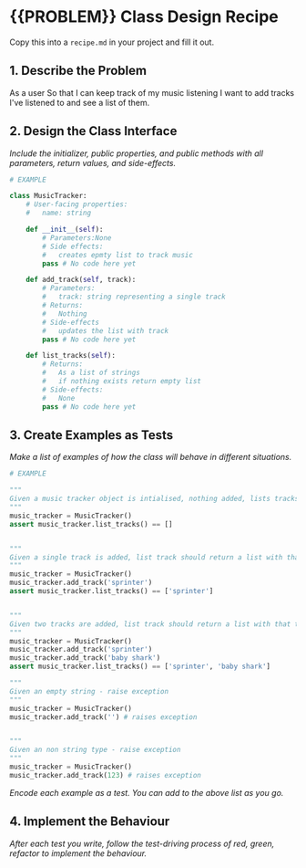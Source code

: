 # {{PROBLEM}} Class Design Recipe

Copy this into a `recipe.md` in your project and fill it out.

## 1. Describe the Problem

As a user
So that I can keep track of my music listening
I want to add tracks I've listened to and see a list of them.


## 2. Design the Class Interface

_Include the initializer, public properties, and public methods with all parameters, return values, and side-effects._

```python
# EXAMPLE

class MusicTracker:
    # User-facing properties:
    #   name: string

    def __init__(self):
        # Parameters:None   
        # Side effects:
        #   creates epmty list to track music
        pass # No code here yet

    def add_track(self, track):
        # Parameters:
        #   track: string representing a single track
        # Returns:
        #   Nothing
        # Side-effects
        #   updates the list with track
        pass # No code here yet

    def list_tracks(self):
        # Returns:
        #   As a list of strings
        #   if nothing exists return empty list
        # Side-effects:
        #   None
        pass # No code here yet
```

## 3. Create Examples as Tests

_Make a list of examples of how the class will behave in different situations._

``` python
# EXAMPLE

"""
Given a music tracker object is intialised, nothing added, lists tracks returns empty list
"""
music_tracker = MusicTracker()
assert music_tracker.list_tracks() == []


"""
Given a single track is added, list track should return a list with that track
"""
music_tracker = MusicTracker()
music_tracker.add_track('sprinter')
assert music_tracker.list_tracks() == ['sprinter']


"""
Given two tracks are added, list track should return a list with that track
"""
music_tracker = MusicTracker()
music_tracker.add_track('sprinter')
music_tracker.add_track('baby shark')
assert music_tracker.list_tracks() == ['sprinter', 'baby shark']

"""
Given an empty string - raise exception
"""
music_tracker = MusicTracker()
music_tracker.add_track('') # raises exception


"""
Given an non string type - raise exception
"""
music_tracker = MusicTracker()
music_tracker.add_track(123) # raises exception


```

_Encode each example as a test. You can add to the above list as you go._

## 4. Implement the Behaviour

_After each test you write, follow the test-driving process of red, green, refactor to implement the behaviour._

